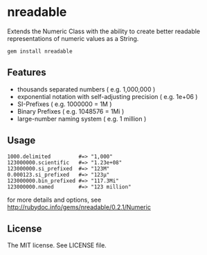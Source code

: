 # nreadable
Extends the Numeric Class with the ability to create better readable representations of numeric values as a String.

    gem install nreadable

## Features
- thousands separated numbers ( e.g. 1,000,000 )
- exponential notation with self-adjusting precision ( e.g. 1e+06 )
- SI-Prefixes ( e.g. 1000000 = 1M )
- Binary Prefixes ( e.g. 1048576 = 1Mi )
- large-number naming system ( e.g. 1 million )

## Usage
    1000.delimited         #=> "1,000"
    123000000.scientific   #=> "1.23e+08"
    123000000.si_prefixed  #=> "123M"
    0.000123.si_prefixed   #=> "123µ"
    123000000.bin_prefixed #=> "117.3Mi"
    123000000.named        #=> "123 million"
for more details and options, see http://rubydoc.info/gems/nreadable/0.2.1/Numeric

## License
The MIT license. See LICENSE file.

